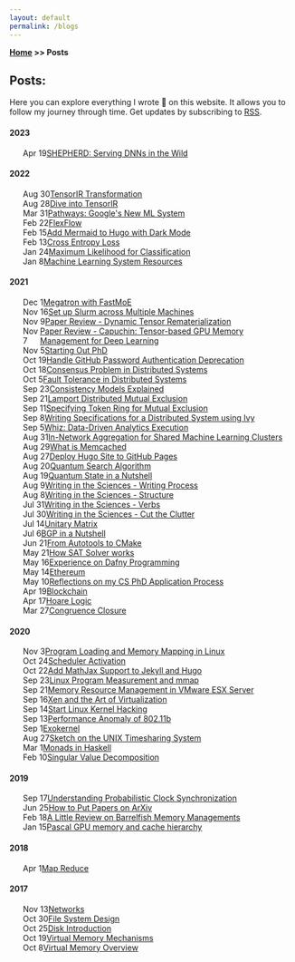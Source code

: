 ```yaml
---
layout: default
permalink: /blogs
---
```

**[Home](/) >> Posts**

## Posts:

<p>Here you can explore everything I wrote 📝 on this website. It allows you to follow my journey through time. Get updates by subscribing to <a href="/blog/index.xml">RSS</a>.</p>
<h4>2023</h4><ul id="posts"><li style="display:flex"><date><time>Apr 19</time></date>
<a href="https://www.bodunhu.com/blog/posts/shepherd-serving-dnns-in-the-wild/">SHEPHERD: Serving DNNs in the Wild</a></li></ul><h4>2022</h4><ul id="posts"><li style="display:flex"><date><time>Aug 30</time></date>
<a href="https://www.bodunhu.com/blog/posts/tensorir-transformation/">TensorIR Transformation</a></li><li style="display:flex"><date><time>Aug 28</time></date>
<a href="https://www.bodunhu.com/blog/posts/dive-into-tensorir/">Dive into TensorIR</a></li><li style="display:flex"><date><time>Mar 31</time></date>
<a href="https://www.bodunhu.com/blog/posts/pathways-googles-new-ml-system/">Pathways: Google's New ML System</a></li><li style="display:flex"><date><time>Feb 22</time></date>
<a href="https://www.bodunhu.com/blog/posts/flexflow/">FlexFlow</a></li><li style="display:flex"><date><time>Feb 15</time></date>
<a href="https://www.bodunhu.com/blog/posts/add-mermaid-to-hugo-with-dark-mode/">Add Mermaid to Hugo with Dark Mode</a></li><li style="display:flex"><date><time>Feb 13</time></date>
<a href="https://www.bodunhu.com/blog/posts/cross-entropy-loss/">Cross Entropy Loss</a></li><li style="display:flex"><date><time>Jan 24</time></date>
<a href="https://www.bodunhu.com/blog/posts/maximum-likelihood-for-classification/">Maximum Likelihood for Classification</a></li><li style="display:flex"><date><time>Jan 8</time></date>
<a href="https://www.bodunhu.com/blog/posts/machine-learning-system-resources/">Machine Learning System Resources</a></li></ul><h4>2021</h4><ul id="posts"><li style="display:flex"><date><time>Dec 1</time></date>
<a href="https://www.bodunhu.com/blog/posts/megatron-with-fastmoe/">Megatron with FastMoE</a></li><li style="display:flex"><date><time>Nov 16</time></date>
<a href="https://www.bodunhu.com/blog/posts/set-up-slurm-across-multiple-machines/">Set up Slurm across Multiple Machines</a></li><li style="display:flex"><date><time>Nov 9</time></date>
<a href="https://www.bodunhu.com/blog/posts/paper-review-dynamic-tensor-rematerialization/">Paper Review - Dynamic Tensor Rematerialization</a></li><li style="display:flex"><date><time>Nov 7</time></date>
<a href="https://www.bodunhu.com/blog/posts/paper-review-capuchin-tensor-based-gpu-memory-management-for-deep-learning/">Paper Review - Capuchin: Tensor-based GPU Memory Management for Deep Learning</a></li><li style="display:flex"><date><time>Nov 5</time></date>
<a href="https://www.bodunhu.com/blog/posts/starting-out-phd/">Starting Out PhD</a></li><li style="display:flex"><date><time>Oct 19</time></date>
<a href="https://www.bodunhu.com/blog/posts/handle-github-password-authentication-deprecation/">Handle GitHub Password Authentication Deprecation</a></li><li style="display:flex"><date><time>Oct 18</time></date>
<a href="https://www.bodunhu.com/blog/posts/consensus-problem-in-distributed-systems/">Consensus Problem in Distributed Systems</a></li><li style="display:flex"><date><time>Oct 5</time></date>
<a href="https://www.bodunhu.com/blog/posts/fault-tolerance-in-distributed-systems/">Fault Tolerance in Distributed Systems</a></li><li style="display:flex"><date><time>Sep 23</time></date>
<a href="https://www.bodunhu.com/blog/posts/consistency-models-explained/">Consistency Models Explained</a></li><li style="display:flex"><date><time>Sep 21</time></date>
<a href="https://www.bodunhu.com/blog/posts/lamport-distributed-mutual-exclusion/">Lamport Distributed Mutual Exclusion</a></li><li style="display:flex"><date><time>Sep 11</time></date>
<a href="https://www.bodunhu.com/blog/posts/specifying-token-ring-for-mutual-exclusion/">Specifying Token Ring for Mutual Exclusion</a></li><li style="display:flex"><date><time>Sep 8</time></date>
<a href="https://www.bodunhu.com/blog/posts/writing-specifications-for-a-distributed-system-using-ivy/">Writing Specifications for a Distributed System using Ivy</a></li><li style="display:flex"><date><time>Sep 5</time></date>
<a href="https://www.bodunhu.com/blog/posts/whiz-data-driven-analytics-execution/">Whiz: Data-Driven Analytics Execution</a></li><li style="display:flex"><date><time>Aug 31</time></date>
<a href="https://www.bodunhu.com/blog/posts/in-network-aggregation-for-shared-machine-learning-clusters/">In-Network Aggregation for Shared Machine Learning Clusters</a></li><li style="display:flex"><date><time>Aug 29</time></date>
<a href="https://www.bodunhu.com/blog/posts/what-is-memcached/">What is Memcached</a></li><li style="display:flex"><date><time>Aug 27</time></date>
<a href="https://www.bodunhu.com/blog/posts/deploy-hugo-site-to-github-pages/">Deploy Hugo Site to GitHub Pages</a></li><li style="display:flex"><date><time>Aug 20</time></date>
<a href="https://www.bodunhu.com/blog/posts/quantum-search-algorithm/">Quantum Search Algorithm</a></li><li style="display:flex"><date><time>Aug 19</time></date>
<a href="https://www.bodunhu.com/blog/posts/quantum-state-in-a-nutshell/">Quantum State in a Nutshell</a></li><li style="display:flex"><date><time>Aug 9</time></date>
<a href="https://www.bodunhu.com/blog/posts/writing-in-the-sciences-writing-process/">Writing in the Sciences - Writing Process</a></li><li style="display:flex"><date><time>Aug 8</time></date>
<a href="https://www.bodunhu.com/blog/posts/writing-in-the-sciences-structure/">Writing in the Sciences - Structure</a></li><li style="display:flex"><date><time>Jul 31</time></date>
<a href="https://www.bodunhu.com/blog/posts/writing-in-the-sciences-verbs/">Writing in the Sciences - Verbs</a></li><li style="display:flex"><date><time>Jul 30</time></date>
<a href="https://www.bodunhu.com/blog/posts/writing-in-the-sciences-cut-the-clutter/">Writing in the Sciences - Cut the Clutter</a></li><li style="display:flex"><date><time>Jul 14</time></date>
<a href="https://www.bodunhu.com/blog/posts/unitary-matrix/">Unitary Matrix</a></li><li style="display:flex"><date><time>Jul 6</time></date>
<a href="https://www.bodunhu.com/blog/posts/bgp-in-a-nutshell/">BGP in a Nutshell</a></li><li style="display:flex"><date><time>Jun 21</time></date>
<a href="https://www.bodunhu.com/blog/posts/from-autotools-to-cmake/">From Autotools to CMake</a></li><li style="display:flex"><date><time>May 21</time></date>
<a href="https://www.bodunhu.com/blog/posts/how-sat-solver-works/">How SAT Solver works</a></li><li style="display:flex"><date><time>May 16</time></date>
<a href="https://www.bodunhu.com/blog/posts/experience-on-dafny-programming/">Experience on Dafny Programming</a></li><li style="display:flex"><date><time>May 14</time></date>
<a href="https://www.bodunhu.com/blog/posts/ethereum/">Ethereum</a></li><li style="display:flex"><date><time>May 10</time></date>
<a href="https://www.bodunhu.com/blog/posts/reflections-on-my-cs-phd-application-process/">Reflections on my CS PhD Application Process</a></li><li style="display:flex"><date><time>Apr 19</time></date>
<a href="https://www.bodunhu.com/blog/posts/blockchain/">Blockchain</a></li><li style="display:flex"><date><time>Apr 17</time></date>
<a href="https://www.bodunhu.com/blog/posts/hoare-logic/">Hoare Logic</a></li><li style="display:flex"><date><time>Mar 27</time></date>
<a href="https://www.bodunhu.com/blog/posts/congruence-closure/">Congruence Closure</a></li></ul><h4>2020</h4><ul id="posts"><li style="display:flex"><date><time>Nov 3</time></date>
<a href="https://www.bodunhu.com/blog/posts/program-loading-and-memory-mapping-in-linux/">Program Loading and Memory Mapping in Linux</a></li><li style="display:flex"><date><time>Oct 24</time></date>
<a href="https://www.bodunhu.com/blog/posts/scheduler-activation/">Scheduler Activation</a></li><li style="display:flex"><date><time>Oct 22</time></date>
<a href="https://www.bodunhu.com/blog/posts/add-mathjax-support-to-jekyll-and-hugo/">Add MathJax Support to Jekyll and Hugo</a></li><li style="display:flex"><date><time>Sep 23</time></date>
<a href="https://www.bodunhu.com/blog/posts/linux-program-measurement-and-mmap/">Linux Program Measurement and mmap</a></li><li style="display:flex"><date><time>Sep 21</time></date>
<a href="https://www.bodunhu.com/blog/posts/memory-resource-management-in-vmware-esx-server/">Memory Resource Management in VMware ESX Server</a></li><li style="display:flex"><date><time>Sep 16</time></date>
<a href="https://www.bodunhu.com/blog/posts/xen-and-the-art-of-virtualization/">Xen and the Art of Virtualization</a></li><li style="display:flex"><date><time>Sep 14</time></date>
<a href="https://www.bodunhu.com/blog/posts/start-linux-kernel-hacking/">Start Linux Kernel Hacking</a></li><li style="display:flex"><date><time>Sep 13</time></date>
<a href="https://www.bodunhu.com/blog/posts/performance-anomaly-of-802.11b/">Performance Anomaly of 802.11b</a></li><li style="display:flex"><date><time>Sep 1</time></date>
<a href="https://www.bodunhu.com/blog/posts/exokernel/">Exokernel</a></li><li style="display:flex"><date><time>Aug 27</time></date>
<a href="https://www.bodunhu.com/blog/posts/sketch-on-the-unix-timesharing-system/">Sketch on the UNIX Timesharing System</a></li><li style="display:flex"><date><time>Mar 1</time></date>
<a href="https://www.bodunhu.com/blog/posts/monads-in-haskell/">Monads in Haskell</a></li><li style="display:flex"><date><time>Feb 10</time></date>
<a href="https://www.bodunhu.com/blog/posts/singular-value-decomposition/">Singular Value Decomposition</a></li></ul><h4>2019</h4><ul id="posts"><li style="display:flex"><date><time>Sep 17</time></date>
<a href="https://www.bodunhu.com/blog/posts/understanding-probabilistic-clock-synchronization/">Understanding Probabilistic Clock Synchronization</a></li><li style="display:flex"><date><time>Jun 25</time></date>
<a href="https://www.bodunhu.com/blog/posts/how-to-put-papers-on-arxiv/">How to Put Papers on ArXiv</a></li><li style="display:flex"><date><time>Feb 18</time></date>
<a href="https://www.bodunhu.com/blog/posts/a-little-review-on-barrelfish-memory-managements/">A Little Review on Barrelfish Memory Managements</a></li><li style="display:flex"><date><time>Jan 15</time></date>
<a href="https://www.bodunhu.com/blog/posts/pascal-gpu-memory-and-cache-hierarchy/">Pascal GPU memory and cache hierarchy</a></li></ul><h4>2018</h4><ul id="posts"><li style="display:flex"><date><time>Apr 1</time></date>
<a href="https://www.bodunhu.com/blog/posts/map-reduce/">Map Reduce</a></li></ul><h4>2017</h4><ul id="posts"><li style="display:flex"><date><time>Nov 13</time></date>
<a href="https://www.bodunhu.com/blog/posts/networks/">Networks</a></li><li style="display:flex"><date><time>Oct 30</time></date>
<a href="https://www.bodunhu.com/blog/posts/file-system-design/">File System Design</a></li><li style="display:flex"><date><time>Oct 25</time></date>
<a href="https://www.bodunhu.com/blog/posts/disk-introduction/">Disk Introduction</a></li><li style="display:flex"><date><time>Oct 19</time></date>
<a href="https://www.bodunhu.com/blog/posts/virtual-memory-mechanisms/">Virtual Memory Mechanisms</a></li><li style="display:flex"><date><time>Oct 8</time></date>
<a href="https://www.bodunhu.com/blog/posts/virtual-memory-overview/">Virtual Memory Overview</a></li></ul>

